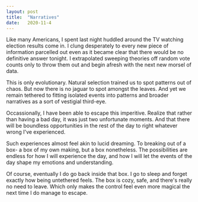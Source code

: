 ```yaml
---
layout: post
title:  "Narratives"
date:   2020-11-4
---
```

Like many Americans, I spent last night huddled around the TV watching election results come in. I clung desperately to every new piece of information parcelled out even as it became clear that there would be no definitive answer tonight. I extrapolated sweeping theories off random vote counts only to throw them out and begin afresh with the next new morsel of data. 

This is only evolutionary. Natural selection trained us to spot patterns out of chaos. But now there is no jaguar to spot amongst the leaves. And yet we remain tethered to fitting isolated events into patterns and broader narratives as a sort of vestigial third-eye.

Occassionally, I have been able to escape this imperitive. Realize that rather than having a bad day, it was just two unfortunate moments. And that there will be boundless opportunities in the rest of the day to right whatever wrong I've experienced. 

Such experiences almost feel akin to lucid dreaming. To breaking out of a box- a box of my own making, but a box nonetheless. The possibilities are endless for how I will experience the day, and how I will let the events of the day shape my emotions and understanding.

Of course, eventually I do go back inside that box. I go to sleep and forget exactly how being untethered feels. The box is cozy, safe, and there's really no need to leave. Which only makes the control feel even more magical the next time I do manage to escape. 